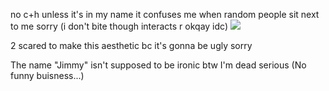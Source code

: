 
no c+h unless it's in my name it confuses me when random people sit next to me sorry (i don't bite though interacts r okqay idc)
  ![](https://i.pinimg.com/736x/71/90/9d/71909d9026d0a634708f8bfc5cff1314.jpg)



2 scared to make this aesthetic bc it's gonna be ugly sorry

The name "Jimmy" isn't supposed to be ironic btw I'm dead serious (No funny buisness...)
